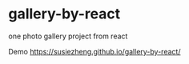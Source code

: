 # gallery-by-react
one photo gallery project from react


Demo https://susiezheng.github.io/gallery-by-react/
